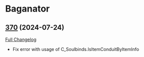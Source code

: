 # Baganator

## [370](https://github.com/Baganator/Baganator/tree/370) (2024-07-24)
[Full Changelog](https://github.com/Baganator/Baganator/compare/369...370) 

- Fix error with usage of C\_Soulbinds.IsItemConduitByItemInfo  
